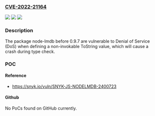 ### [CVE-2022-21164](https://cve.mitre.org/cgi-bin/cvename.cgi?name=CVE-2022-21164)
![](https://img.shields.io/static/v1?label=Product&message=node-lmdb&color=blue)
![](https://img.shields.io/static/v1?label=Version&message=%3C%200.9.7%20&color=brighgreen)
![](https://img.shields.io/static/v1?label=Vulnerability&message=Denial%20of%20Service%20(DoS)&color=brighgreen)

### Description

The package node-lmdb before 0.9.7 are vulnerable to Denial of Service (DoS) when defining a non-invokable ToString value, which will cause a crash during type check.

### POC

#### Reference
- https://snyk.io/vuln/SNYK-JS-NODELMDB-2400723

#### Github
No PoCs found on GitHub currently.

